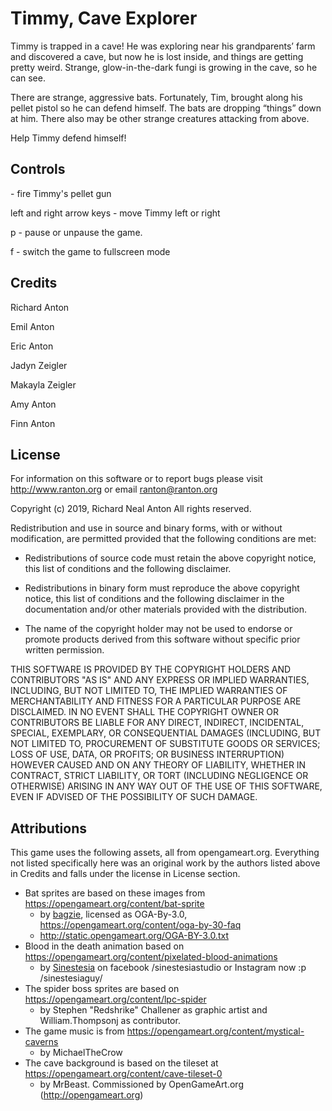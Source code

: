 # Timmy, Cave Explorer

Timmy is trapped in a cave! He was exploring near his grandparents’ farm and discovered a cave, but now he is lost inside, and things are getting pretty weird. Strange, glow-in-the-dark fungi is growing in the cave, so he can see.

There are strange, aggressive bats. Fortunately, Tim, brought along his pellet pistol so he can defend himself. The bats are dropping “things” down at him. There also  may be other strange creatures attacking from above.

Help Timmy defend himself!

## Controls

<space bar> - fire Timmy's  pellet gun

left and right arrow keys - move Timmy left or right

p - pause or unpause the game.

f - switch the game to fullscreen mode



## Credits

Richard Anton

Emil Anton

Eric Anton

Jadyn Zeigler

Makayla Zeigler

Amy Anton

Finn Anton

## License

For information on this software or to report bugs please visit http://www.ranton.org
or email ranton@ranton.org

Copyright (c) 2019, Richard Neal Anton
All rights reserved.

Redistribution and use in source and binary forms, with or without modification,
are permitted provided that the following conditions are met:

*	Redistributions of source code must retain the above copyright notice, this list
	of conditions and the following disclaimer. 

*	Redistributions in binary form must reproduce the above copyright notice, this list
	of conditions and the following disclaimer in the documentation and/or other materials
	provided with the distribution. 

*	The name of the copyright holder may not be used to endorse or promote products 
	derived from this software without specific prior written permission. 

THIS SOFTWARE IS PROVIDED BY THE COPYRIGHT HOLDERS AND CONTRIBUTORS "AS IS" AND ANY
EXPRESS OR IMPLIED WARRANTIES, INCLUDING, BUT NOT LIMITED TO, THE IMPLIED WARRANTIES
OF MERCHANTABILITY AND FITNESS FOR A PARTICULAR PURPOSE ARE DISCLAIMED. IN NO EVENT
SHALL THE COPYRIGHT OWNER OR CONTRIBUTORS BE LIABLE FOR ANY DIRECT, INDIRECT, INCIDENTAL,
SPECIAL, EXEMPLARY, OR CONSEQUENTIAL DAMAGES (INCLUDING, BUT NOT LIMITED TO, PROCUREMENT
OF SUBSTITUTE GOODS OR SERVICES; LOSS OF USE, DATA, OR PROFITS; OR BUSINESS INTERRUPTION)
HOWEVER CAUSED AND ON ANY THEORY OF LIABILITY, WHETHER IN CONTRACT, STRICT LIABILITY,
OR TORT (INCLUDING NEGLIGENCE OR OTHERWISE) ARISING IN ANY WAY OUT OF THE USE OF
THIS SOFTWARE, EVEN IF ADVISED OF THE POSSIBILITY OF SUCH DAMAGE.



## Attributions

This game uses the following assets, all from opengameart.org. Everything not listed specifically here was an original work by the authors listed above in Credits and falls under the license in License section.

- Bat sprites are based on these images from https://opengameart.org/content/bat-sprite
  - by [bagzie](https://opengameart.org/users/bagzie), licensed as OGA-By-3.0, https://opengameart.org/content/oga-by-30-faq 
  - http://static.opengameart.org/OGA-BY-3.0.txt
- Blood in the death animation based on https://opengameart.org/content/pixelated-blood-animations
  - by [Sinestesia](https://opengameart.org/users/sinestesia) on facebook /sinestesiastudio or Instagram now :p /sinestesiaguy/
- The spider boss sprites are based on https://opengameart.org/content/lpc-spider 
  - by Stephen "Redshrike" Challener as graphic artist and William.Thompsonj as contributor.
- The game music is from https://opengameart.org/content/mystical-caverns 
  - by MichaelTheCrow 
- The cave background is based on the tileset at https://opengameart.org/content/cave-tileset-0
  - by MrBeast. Commissioned by OpenGameArt.org (http://opengameart.org)
